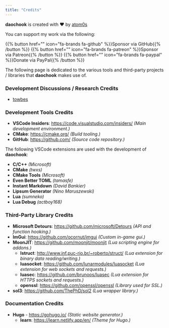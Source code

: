 ```yaml
---
title: "Credits"
---
```


**daochook** is created with :heart: by [atom0s](https://twitter.com/atom0s)

You can support my work via the following:

{{% button href="" icon="fa-brands fa-github" %}}Sponsor via GitHub{{% /button %}}
{{% button href="" icon="fa-brands fa-patreon" %}}Sponsor via Patreon{{% /button %}}
{{% button href="" icon="fa-brands fa-paypal" %}}Donate via PayPal{{% /button %}}

The following page is dedicated to the various tools and third-party projects / libraries that **daochook** makes use of.

### Development Discussions / Research Credits

  - [towbes](https://github.com/towbes)

### Development Tools Credits

  - **VSCode Insiders**: https://code.visualstudio.com/insiders/ _(Main development environment.)_
  - **CMake**: https://cmake.org/ _(Build tooling.)_
  - **GitHub**: https://github.com/ _(Source code repository.)_

The following VSCode extensions are used with the development of **daochook**:

  - **C/C++** _(Microsoft)_
  - **CMake** _(twxs)_
  - **CMake Tools** _(Microsoft)_
  - **Even Better TOML** _(tamasfe)_
  - **Instant Markdown** _(David Bankier)_
  - **Lipsum Generator** _(Nino Maruszewski)_
  - **Lua** _(sumneko)_
  - **Lua Debug** _(actboy168)_

### Third-Party Library Credits

  - **Microsoft Detours**: https://github.com/microsoft/Detours _(API and function hooking.)_
  - **ImGui**: https://github.com/ocornut/imgui _(Custom in-game gui.)_
  - **MoonJIT**: https://github.com/moonjit/moonjit _(Lua scripting engine for addons.)_
    - **lstruct**: http://www.inf.puc-rio.br/~roberto/struct/ _(Lua extension for binary data reading/writing.)_
    - **luasocket**: https://github.com/lunarmodules/luasocket _(Lua extension for web sockets and requests.)_
    - **luasec**: https://github.com/brunoos/luasec _(Lua extension for HTTPS sockets and requests.)_
    - **openssl**: https://github.com/openssl/openssl _(Library used for SSL.)_
  - **sol3**: https://github.com/ThePhD/sol2 _(Lua wrapper library.)_

### Documentation Credits

  - **Hugo** - https://gohugo.io/ _(Static website generator.)_
    - **learn**: https://learn.netlify.app/en/ _(Theme for Hugo.)_
